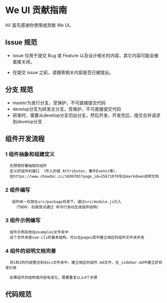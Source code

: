 # We UI 贡献指南

Hi! 首先感谢你使用或贡献 We UI。

## Issue 规范
- issue 仅用于提交 Bug 或 Feature 以及设计相关的内容，其它内容可能会被直接关闭。

- 在提交 issue 之前，请搜索相关内容是否已被提出。

## 分支 规范

- master为发行分支，受保护，不可直接提交代码
- develop分支为研发主分支，受保护，不可直接提交代码
- 研发时，需要从develop分支切出分支，然后开发，开发完后，提交合并请求到develop分支


## 组件开发流程

### 1 组件抽象和组建定义
```
  先预想好要抽取的组件
  定义好组件的接口 （传入的值 Attributes，事件Events等），
  在https://www.showdoc.cc/1699703?page_id=15671078写出markdown说明文档
```

### 2 组件编写
```
   组件统一存放在src/package目录下，通过src/module.js引入
    （TODO: 后面尝试通过 命令行自动生成组件结构）
```

### 3 组件示例编写
```
  组件示例存放在examples文件夹中
  这个文件夹是vue-cli的基本结构，可以在pages其中建立相应的组件文件夹开发
```

### 4 组件的说明文档完善
```
  将1和3的内容整合到docs文件夹中，建立相应的组件.md文件，在_sidebar.md中建立好目录引用
  
  如果组件的结构或内容有变化，需要重复以上4个步骤
```

## 代码规范


